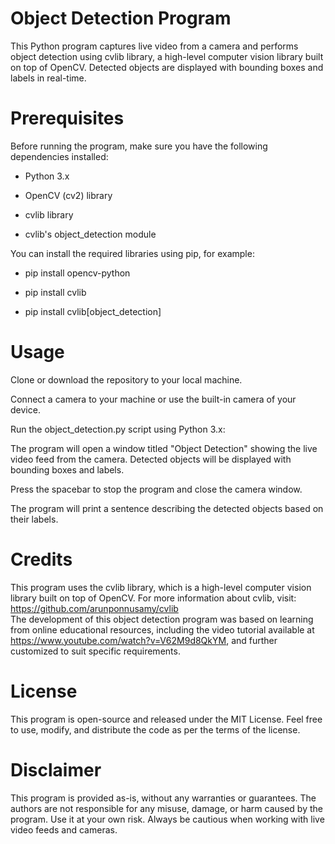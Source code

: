 # Object Detection Program
This Python program captures live video from a camera and performs object detection using cvlib library, a high-level computer vision library built on top of OpenCV. Detected objects are displayed with bounding boxes and labels in real-time.

# Prerequisites
Before running the program, make sure you have the following dependencies installed:

- Python 3.x  

- OpenCV (cv2) library  

- cvlib library  

- cvlib's object_detection module  

You can install the required libraries using pip, for example:  

- pip install opencv-python  

- pip install cvlib  

- pip install cvlib[object_detection]  

# Usage  

Clone or download the repository to your local machine.  

Connect a camera to your machine or use the built-in camera of your device.  


Run the object_detection.py script using Python 3.x:  

The program will open a window titled "Object Detection" showing the live video feed from the camera. Detected objects will be displayed with bounding boxes and labels.  

Press the spacebar to stop the program and close the camera window.  

The program will print a sentence describing the detected objects based on their labels.  

# Credits
This program uses the cvlib library, which is a high-level computer vision library built on top of OpenCV. For more information about cvlib, visit: https://github.com/arunponnusamy/cvlib  
The development of this object detection program was based on learning from online educational resources, including the video tutorial available at https://www.youtube.com/watch?v=V62M9d8QkYM, and further customized to suit specific requirements.  


# License
This program is open-source and released under the MIT License. Feel free to use, modify, and distribute the code as per the terms of the license.

# Disclaimer
This program is provided as-is, without any warranties or guarantees. The authors are not responsible for any misuse, damage, or harm caused by the program. Use it at your own risk. Always be cautious when working with live video feeds and cameras.
